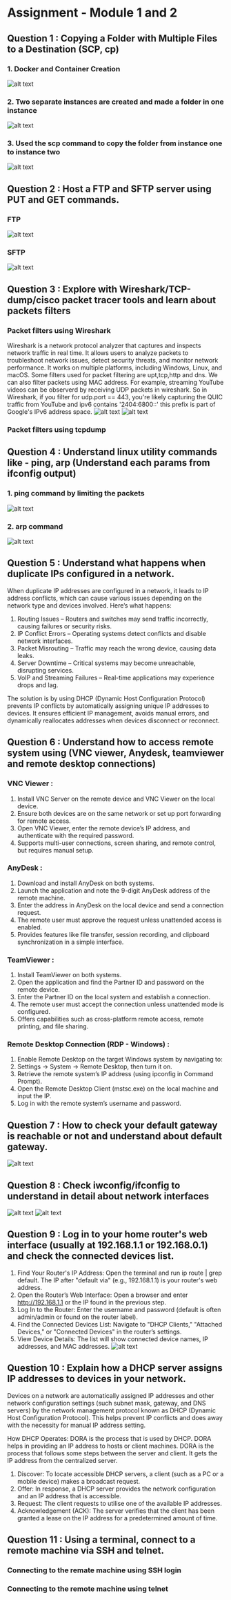 # Assignment - Module 1 and 2

## Question 1 : Copying a Folder with Multiple Files to a Destination (SCP, cp)
### 1. Docker and Container Creation
  ![alt text](1.png)
### 2. Two separate instances are created and made a folder in one instance
  ![alt text](2.png)
### 3. Used the scp command to copy the folder from instance one to instance two
  ![alt text](3.png)

## Question 2 : Host a FTP and SFTP server using PUT and GET commands.
### FTP 
  ![alt text](9.png)
### SFTP
  ![alt text](6.png)

## Question 3 : Explore with Wireshark/TCP-dump/cisco packet tracer tools and learn about packets filters
### Packet filters using Wireshark
Wireshark is a network protocol analyzer that captures and inspects network traffic in real time. It allows users to analyze packets to troubleshoot network issues, detect security threats, and monitor network performance. It works on multiple platforms, including Windows, Linux, and macOS.
Some filters used for packet filtering are upt,tcp,http and dns. We can also filter packets using MAC address.
For example, streaming YouTube videos can be observerd by receiving UDP packets in wireshark. So in Wireshark, if you filter for udp.port == 443, you're likely capturing the QUIC traffic from YouTube and ipv6 contains '2404:6800::' this prefix is part of Google's IPv6 address space.
  ![alt text](13.png)
  ![alt text](14.png)
### Packet filters using tcpdump

## Question 4 : Understand linux utility commands like - ping, arp (Understand each params from ifconfig output)
### 1. ping command by limiting the packets
  ![alt text](7.png)
### 2. arp command
  ![alt text](8.png)

## Question 5 : Understand what happens when duplicate IPs configured in a network.
When duplicate IP addresses are configured in a network, it leads to IP address conflicts, which can cause various issues depending on the network type and devices involved. Here’s what happens:
1. Routing Issues – Routers and switches may send traffic incorrectly, causing failures or security risks.
2. IP Conflict Errors – Operating systems detect conflicts and disable network interfaces.
3. Packet Misrouting – Traffic may reach the wrong device, causing data leaks.
4. Server Downtime – Critical systems may become unreachable, disrupting services.
5. VoIP and Streaming Failures – Real-time applications may experience drops and lag.

The solution is by using  DHCP (Dynamic Host Configuration Protocol) prevents IP conflicts by automatically assigning unique IP addresses to devices. It ensures efficient IP management, avoids manual errors, and dynamically reallocates addresses when devices disconnect or reconnect.

## Question 6 : Understand how to access remote system using (VNC viewer, Anydesk, teamviewer and remote desktop connections)

### VNC Viewer :
1. Install VNC Server on the remote device and VNC Viewer on the local device.
2. Ensure both devices are on the same network or set up port forwarding for remote access.
3. Open VNC Viewer, enter the remote device’s IP address, and authenticate with the required password.
4. Supports multi-user connections, screen sharing, and remote control, but requires manual setup.

### AnyDesk :
1. Download and install AnyDesk on both systems.
2. Launch the application and note the 9-digit AnyDesk address of the remote machine.
3. Enter the address in AnyDesk on the local device and send a connection request.
4. The remote user must approve the request unless unattended access is enabled.
5. Provides features like file transfer, session recording, and clipboard synchronization in a simple interface.

### TeamViewer :
1. Install TeamViewer on both systems.
2. Open the application and find the Partner ID and password on the remote device.
3. Enter the Partner ID on the local system and establish a connection.
4. The remote user must accept the connection unless unattended mode is configured.
5. Offers capabilities such as cross-platform remote access, remote printing, and file sharing.

### Remote Desktop Connection (RDP - Windows) :
1. Enable Remote Desktop on the target Windows system by navigating to:
2. Settings → System → Remote Desktop, then turn it on.
3. Retrieve the remote system’s IP address (using ipconfig in Command Prompt).
4. Open the Remote Desktop Client (mstsc.exe) on the local machine and input the IP.
5. Log in with the remote system’s username and password.

## Question 7 : How to check your default gateway is reachable or not and understand about default gateway.
  ![alt text](10.png)

## Question 8 : Check iwconfig/ifconfig to understand in detail about network interfaces 
  ![alt text](11.png)
  ![alt text](12.png)

## Question 9 : Log in to your home router's web interface (usually at 192.168.1.1 or 192.168.0.1) and check the connected devices list.
1. Find Your Router's IP Address: Open the terminal and run ip route | grep default. The IP after "default via" (e.g., 192.168.1.1) is your router's web address.
2. Open the Router’s Web Interface: Open a browser and enter http://192.168.1.1 or the IP found in the previous step.
3. Log In to the Router: Enter the username and password (default is often admin/admin or found on the router label).
4. Find the Connected Devices List: Navigate to "DHCP Clients," "Attached Devices," or "Connected Devices" in the router’s settings.
5. View Device Details: The list will show connected device names, IP addresses, and MAC addresses.
  ![alt text](15.png)
## Question 10 : Explain how a DHCP server assigns IP addresses to devices in your network.
Devices on a network are automatically assigned IP addresses and other network configuration settings (such subnet mask, gateway, and DNS servers) by the network management protocol known as DHCP (Dynamic Host Configuration Protocol). This helps prevent IP conflicts and does away with the necessity for manual IP address setting.

How DHCP Operates: 
DORA is the process that is used by DHCP. DORA helps in providing an IP address to hosts or client machines. DORA is the process that follows some steps between the server and client. It gets the IP address from the centralized server.
1. Discover: To locate accessible DHCP servers, a client (such as a PC or a mobile device) makes a broadcast request.
2. Offer: In response, a DHCP server provides the network configuration and an IP address that is accessible.
3. Request: The client requests to utilise one of the available IP addresses.
4. Acknowledgement (ACK): The server verifies that the client has been granted a lease on the IP address for a predetermined amount of time.

## Question 11 : Using a terminal, connect to a remote machine via SSH and telnet.
### Connecting to the remate machine using SSH login
### Connecting to the remote machine using telnet



